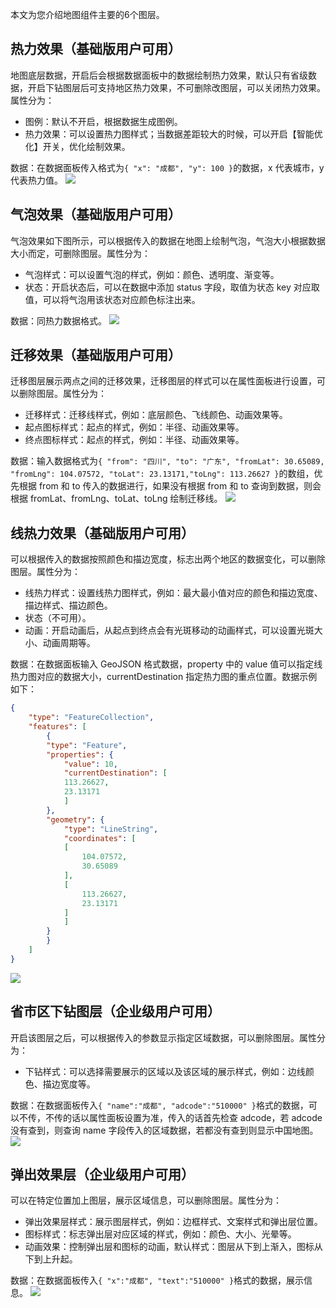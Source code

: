 本文为您介绍地图组件主要的6个图层。
## 热力效果（基础版用户可用）
地图底层数据，开启后会根据数据面板中的数据绘制热力效果，默认只有省级数据，开启下钻图层后可支持地区热力效果，不可删除改图层，可以关闭热力效果。属性分为：
- 图例：默认不开启，根据数据生成图例。
- 热力效果：可以设置热力图样式；当数据差距较大的时候，可以开启【智能优化】开关，优化绘制效果。

数据：在数据面板传入格式为`{ "x": "成都", "y": 100 }`的数据，x 代表城市，y 代表热力值。
![](https://main.qcloudimg.com/raw/fbc82adfdb6baabe01488c7b554283cd.png)
## 气泡效果（基础版用户可用）
气泡效果如下图所示，可以根据传入的数据在地图上绘制气泡，气泡大小根据数据大小而定，可删除图层。属性分为：
- 气泡样式：可以设置气泡的样式，例如：颜色、透明度、渐变等。
- 状态：开启状态后，可以在数据中添加 status 字段，取值为状态 key 对应取值，可以将气泡用该状态对应颜色标注出来。

数据：同热力数据格式。
![](https://main.qcloudimg.com/raw/c1b4c8f2d40b2380cf909b8c757f4ed5.png)
## 迁移效果（基础版用户可用）
迁移图层展示两点之间的迁移效果，迁移图层的样式可以在属性面板进行设置，可以删除图层。属性分为：
- 迁移样式：迁移线样式，例如：底层颜色、飞线颜色、动画效果等。
- 起点图标样式：起点的样式，例如：半径、动画效果等。
- 终点图标样式：起点的样式，例如：半径、动画效果等。

数据：输入数据格式为`{ "from": "四川", "to": "广东", "fromLat": 30.65089, "fromLng": 104.07572, "toLat": 23.13171,"toLng": 113.26627 }`的数组，优先根据  from 和 to 传入的数据进行，如果没有根据 from 和 to 查询到数据，则会根据 fromLat、fromLng、toLat、toLng 绘制迁移线。
![](https://main.qcloudimg.com/raw/69fa5d29c51305b7b8e578f1f3fec472.png)
## 线热力效果（基础版用户可用）
可以根据传入的数据按照颜色和描边宽度，标志出两个地区的数据变化，可以删除图层。属性分为：
- 线热力样式：设置线热力图样式，例如：最大最小值对应的颜色和描边宽度、描边样式、描边颜色。
- 状态（不可用）。
- 动画：开启动画后，从起点到终点会有光斑移动的动画样式，可以设置光斑大小、动画周期等。

数据：在数据面板输入 GeoJSON 格式数据，property 中的 value 值可以指定线热力图对应的数据大小，currentDestination 指定热力图的重点位置。数据示例如下：
```json
{
    "type": "FeatureCollection",
    "features": [
        {
        "type": "Feature",
        "properties": {
            "value": 10,
            "currentDestination": [
            113.26627,
            23.13171
            ]
        },
        "geometry": {
            "type": "LineString",
            "coordinates": [
            [
                104.07572,
                30.65089
            ],
            [
                113.26627,
                23.13171
            ]
            ]
        }
        }
    ]
}
```
![](https://main.qcloudimg.com/raw/a028cf067887799dcaa3c0648e29207e.png)
## 省市区下钻图层（企业级用户可用）
开启该图层之后，可以根据传入的参数显示指定区域数据，可以删除图层。属性分为：
- 下钻样式：可以选择需要展示的区域以及该区域的展示样式，例如：边线颜色、描边宽度等。

数据：在数据面板传入`{ "name":"成都", "adcode":"510000" }`格式的数据，可以不传，不传的话以属性面板设置为准，传入的话首先检查 adcode，若 adcode 没有查到，则查询 name 字段传入的区域数据，若都没有查到则显示中国地图。
![](https://main.qcloudimg.com/raw/be926013168803bc0476ccfb427f3f29.png)
## 弹出效果层（企业级用户可用）
可以在特定位置加上图层，展示区域信息，可以删除图层。属性分为：
- 弹出效果层样式：展示图层样式，例如：边框样式、文案样式和弹出层位置。
- 图标样式：标志弹出层对应区域的样式，例如：颜色、大小、光晕等。
- 动画效果：控制弹出层和图标的动画，默认样式：图层从下到上渐入，图标从下到上升起。

数据：在数据面板传入`{ "x":"成都", "text":"510000" }`格式的数据，展示信息。
![](https://main.qcloudimg.com/raw/8457109fbfefb27477fddd246813138d.png)
